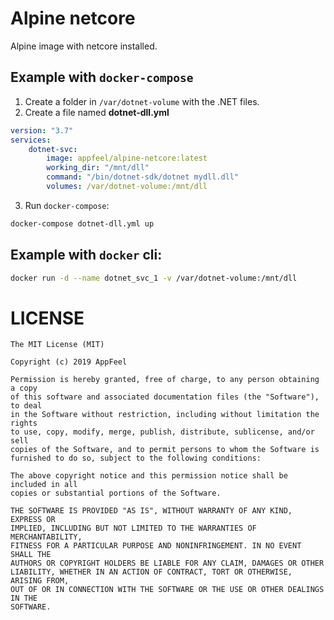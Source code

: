 # Alpine netcore

Alpine image with netcore installed.

## Example with `docker-compose`

1. Create a folder in `/var/dotnet-volume` with the .NET files.
2. Create a file named **dotnet-dll.yml**
```yml
version: "3.7"
services:
    dotnet-svc:
        image: appfeel/alpine-netcore:latest
        working_dir: "/mnt/dll"
        command: "/bin/dotnet-sdk/dotnet mydll.dll"
        volumes: /var/dotnet-volume:/mnt/dll
```
3. Run `docker-compose`:
```bash
docker-compose dotnet-dll.yml up
```

## Example with `docker` cli:

```bash
docker run -d --name dotnet_svc_1 -v /var/dotnet-volume:/mnt/dll
```

# LICENSE

```
The MIT License (MIT)

Copyright (c) 2019 AppFeel

Permission is hereby granted, free of charge, to any person obtaining a copy
of this software and associated documentation files (the "Software"), to deal
in the Software without restriction, including without limitation the rights
to use, copy, modify, merge, publish, distribute, sublicense, and/or sell
copies of the Software, and to permit persons to whom the Software is
furnished to do so, subject to the following conditions:

The above copyright notice and this permission notice shall be included in all
copies or substantial portions of the Software.

THE SOFTWARE IS PROVIDED "AS IS", WITHOUT WARRANTY OF ANY KIND, EXPRESS OR
IMPLIED, INCLUDING BUT NOT LIMITED TO THE WARRANTIES OF MERCHANTABILITY,
FITNESS FOR A PARTICULAR PURPOSE AND NONINFRINGEMENT. IN NO EVENT SHALL THE
AUTHORS OR COPYRIGHT HOLDERS BE LIABLE FOR ANY CLAIM, DAMAGES OR OTHER
LIABILITY, WHETHER IN AN ACTION OF CONTRACT, TORT OR OTHERWISE, ARISING FROM,
OUT OF OR IN CONNECTION WITH THE SOFTWARE OR THE USE OR OTHER DEALINGS IN THE
SOFTWARE.
```

